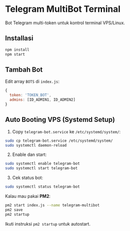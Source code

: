 # Telegram MultiBot Terminal

Bot Telegram multi-token untuk kontrol terminal VPS/Linux.

## Installasi

```bash
npm install
npm start
```

## Tambah Bot

Edit array `BOTS` di `index.js`:

```javascript
{
  token: 'TOKEN_BOT',
  admins: [ID_ADMIN1, ID_ADMIN2]
}
```

## Auto Booting VPS (Systemd Setup)

1. Copy `telegram-bot.service` ke `/etc/systemd/system/`:

```bash
sudo cp telegram-bot.service /etc/systemd/system/
sudo systemctl daemon-reload
```

2. Enable dan start:

```bash
sudo systemctl enable telegram-bot
sudo systemctl start telegram-bot
```

3. Cek status bot:

```bash
sudo systemctl status telegram-bot
```

Kalau mau pakai **PM2**:

```bash
pm2 start index.js --name telegram-multibot
pm2 save
pm2 startup
```

Ikuti instruksi `pm2 startup` untuk autostart.